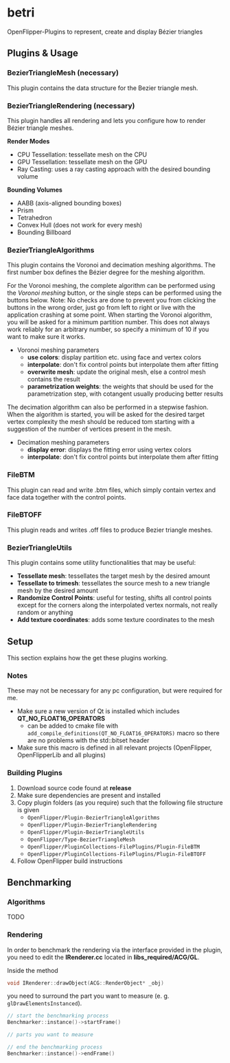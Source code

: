 # betri
OpenFlipper-Plugins to represent, create and display Bézier triangles

## Plugins & Usage

### BezierTriangleMesh (necessary)
This plugin contains the data structure for the Bezier triangle mesh.

### BezierTriangleRendering (necessary)
This plugin handles all rendering and lets you configure how to render
Bézier triangle meshes.

**Render Modes**
- CPU Tessellation: tessellate mesh on the CPU
- GPU Tessellation: tessellate mesh on the GPU
- Ray Casting: uses a ray casting approach with the desired bounding volume

**Bounding Volumes**
- AABB (axis-aligned bounding boxes)
- Prism
- Tetrahedron
- Convex Hull (does not work for every mesh)
- Bounding Billboard

### BezierTriangleAlgorithms
This plugin contains the Voronoi and decimation meshing algorithms.
The first number box defines the Bézier degree for the meshing algorithm.

For the Voronoi meshing, the complete algorithm can be performed using the
*Voronoi meshing* button, or the single steps can be performed using the buttons below.
Note: No checks are done to prevent you from clicking the buttons in the wrong order,
just go from left to right or live with the application crashing at some point.
When starting the Voronoi algorithm, you will be asked for a minimum partition
number. This does not always work reliably for an arbitrary number, so specify a
minimum of 10 if you want to make sure it works.

- Voronoi meshing parameters
    - **use colors**: display partition etc. using face and vertex colors
    - **interpolate**: don't fix control points but interpolate them after fitting
    - **overwrite mesh**: update the original mesh, else a control mesh contains the result
    - **parametrization weights**: the weights that should be used for the parametrization step, with cotangent usually producing better results

The decimation algorithm can also be performed in a stepwise fashion. When the algorithm
is started, you will be asked for the desired target vertex complexity the mesh should be
reduced tom starting with a suggestion of the number of vertices present in the mesh.
- Decimation meshing parameters
    - **display error**: displays the fitting error using vertex colors
    - **interpolate**: don't fix control points but interpolate them after fitting

### FileBTM
This plugin can read and write .btm files, which simply contain vertex and face data
together with the control points.

### FileBTOFF
This plugin reads and writes .off files to produce Bezier triangle meshes.

### BezierTriangleUtils
This plugin contains some utility functionalities that may be useful:
- **Tessellate mesh**: tessellates the target mesh by the desired amount
- **Tessellate to trimesh**: tessellates the source mesh to a new triangle mesh by the desired amount
- **Randomize Control Points**: useful for testing, shifts all control points except
for the corners along the interpolated vertex normals, not really random or anything
- **Add texture coordinates**: adds some texture coordinates to the mesh

## Setup

This section explains how the get these plugins working.

### Notes
These may not be necessary for any pc configuration, but were required for me.

- Make sure a new version of Qt is installed which includes **QT_NO_FLOAT16_OPERATORS**
    - can be added to cmake file with `add_compile_definitions(QT_NO_FLOAT16_OPERATORS)`
    macro so there are no problems with the std::bitset header
- Make sure this macro is defined in all relevant projects (OpenFlipper, OpenFlipperLib and all plugins)

### Building Plugins
1. Download source code found at **release**
2. Make sure dependencies are present and installed
3. Copy plugin folders (as you require) such that the following file structure is given
    - `OpenFlipper/Plugin-BezierTriangleAlgorithms`
    - `OpenFlipper/Plugin-BezierTriangleRendering`
    - `OpenFlipper/Plugin-BezierTriangleUtils`
    - `OpenFlipper/Type-BezierTriangleMesh`
    - `OpenFlipper/PluginCollections-FilePlugins/Plugin-FileBTM`
    - `OpenFlipper/PluginCollections-FilePlugins/Plugin-FileBTOFF`
4. Follow OpenFlipper build instructions

## Benchmarking

### Algorithms

TODO

### Rendering

In order to benchmark the rendering via the interface provided in the plugin,
you need to edit the **IRenderer.cc** located in **libs_required/ACG/GL**.

Inside the method
```c++
void IRenderer::drawObject(ACG::RenderObject* _obj)
```

you need to surround the part you want to measure (e. g. `glDrawElementsInstanced`).

```c++
// start the benchmarking process
Benchmarker::instance()->startFrame()

// parts you want to measure

// end the benchmarking process
Benchmarker::instance()->endFrame()
```
